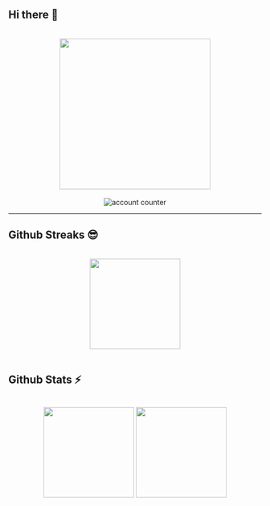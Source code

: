 ## Hi there 👋
<br>
<div align="center">
    <img src="https://i.pinimg.com/originals/57/e3/53/57e353468c03daab4846f3c3418f436f.gif" width="300"/>
</div>

<div id="badges" align="center">
  <br>
  <img src="https://komarev.com/ghpvc/?username=keajung&style=flat-square&color=blue" alt="account counter"/>
</div>

---

## Github Streaks 😎
<div align="center">
    <br />
      <img height="180em" src="https://streak-stats.demolab.com?user=keajung&theme=transparent&hide_border=true&date_format=j%20M%5B%20Y%5D" />
</div>

  <br>

## Github Stats ⚡

  <br />
<div align="center">  
    <img  height="180em" src="https://github-readme-stats.vercel.app/api?username=keajung&show_icons=true&hide_border=true&&count_private=true&include_all_commits=true" />
    <img height="180em" src="https://github-readme-stats.vercel.app/api/top-langs/?username=keajung&exclude_repo=KNN-Image-Classification&show_icons=true&hide_border=true&layout=compact&langs_count=8"/>
 </div>
     

<!--
<div >
to get you started:

- 🔭 I’m currently working on ...
- 🌱 I’m currently learning ...
- 👯 I’m looking to collaborate on ...
- 🤔 I’m looking for help with ...
- 💬 Ask me about ...
- 📫 How to reach me: ...
- 😄 Pronouns: ...
- ⚡ Fun fact: ...
</div>

-->
